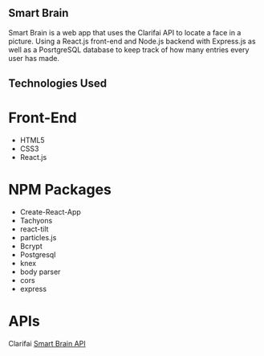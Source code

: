 ## Smart Brain
Smart Brain is a web app that uses the Clarifai API to locate a face in a picture. Using a React.js front-end and Node.js backend with Express.js as well as a PosrtgreSQL database to keep track of how many entries every user has made.

## Technologies Used
# Front-End
* HTML5
* CSS3
* React.js

# NPM Packages
* Create-React-App
* Tachyons
* react-tilt
* particles.js
* Bcrypt
* Postgresql
* knex
* body parser
* cors
* express

# APIs
Clarifai
<a href="https://github.com/BadassHenkka/smart-brain-api">Smart Brain API</a>
